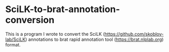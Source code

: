 # SciLK-to-brat-annotation-conversion </br>
This is a program I wrote to convert the SciLK (https://github.com/skoblov-lab/SciLK) annotations to brat rapid annotation tool (https://brat.nlplab.org) format. 
